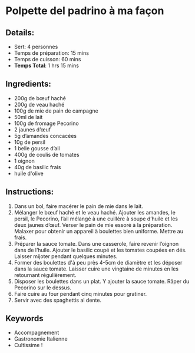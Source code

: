 # Polpette del padrino à ma façon  

## Details:  
* Sert: 4 personnes  
* Temps de préparation:  15 mins  
* Temps de cuisson:  60 mins  
* **Temps Total**:  1 hrs 15 mins  

## Ingredients:  
* 200g de bœuf haché  
* 200g de veau haché  
* 100g de mie de pain de campagne  
* 50ml de lait  
* 100g de fromage Pecorino  
* 2 jaunes d’œuf  
* 5g d’amandes concacées  
* 10g de persil  
* 1 belle gousse d’ail  
* 400g de coulis de tomates  
* 1 oignon  
* 40g de basilic frais  
* huile d'olive  

## Instructions:  
1. Dans un bol, faire macérer le pain de mie dans le lait.  
1. Mélanger le bœuf haché et le veau haché. Ajouter les amandes, le persil, le Pecorino, l’ail mélangé à une cuillère à soupe d’huile et les deux jaunes d’œuf. Verser le pain de mie essoré à la préparation. Malaxer pour obtenir un appareil à boulettes bien uniforme. Mettre au frais.  
1. Préparer la sauce tomate. Dans une casserole, faire revenir l’oignon dans de l’huile. Ajouter le basilic coupé et les tomates coupées en dés. Laisser mijoter pendant quelques minutes.  
1. Former des boulettes d'à peu près 4-5cm de diamètre et les déposer dans la sauce tomate. Laisser cuire une vingtaine de minutes en les retournant régulièrement.  
1. Disposer les boulettes dans un plat. Y ajouter la sauce tomate. Râper du Pecorino sur le dessus.  
1. Faire cuire au four pendant cinq minutes pour gratiner.  
1. Servir avec des spaghettis al dente.  

## Keywords
* Accompagnement
* Gastronomie Italienne
* Cultissime !